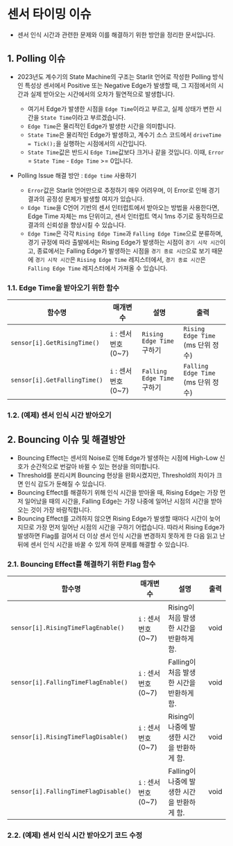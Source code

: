 # 센서 타이밍 이슈

- 센서 인식 시간과 관련한 문제와 이를 해결하기 위한 방안을 정리한 문서입니다.

## 1. Polling 이슈

- 2023년도 계수기의 State Machine의 구조는 Starlit 언어로 작성한 Polling 방식인 특성상 센서에서 Positive 또는 Negative Edge가 발생할 때, 그 지점에서의 시간과 실제 받아오는 시간에서의 오차가 필연적으로 발생합니다.
  - 여기서 Edge가 발생한 시점을 `Edge Time`이라고 부르고, 실제 상태가 변한 시간을 `State Time`이라고 부르겠습니다.
  - `Edge Time`은 물리적인 Edge가 발생한 시간을 의미합니다.
  - `State Time`은 물리적인 Edge가 발생하고, 계수기 소스 코드에서 `driveTime = Tick();`을 실행하는 시점에서의 시간입니다.
  - `State Time`값은 반드시 `Edge Time`값보다 크거나 같을 것입니다. 이때, `Error` = `State Time` - `Edge Time` >= 0입니다.
 
- Polling Issue 해결 방안 : `Edge time` 사용하기
  - `Error`값은 Starlit 언어만으로 추정하기 매우 어려우며, 이 Error로 인해 경기 결과의 공정성 문제가 발생할 여지가 있습니다.
  - `Edge Time`을 C언어 기반의 센서 인터럽트에서 받아오는 방법을 사용한다면, Edge Time 자체는 ms 단위이고, 센서 인터럽트 역시 1ms 주기로 동작하므로 결과의 신뢰성을 향상시킬 수 있습니다.
  - `Edge Time`은 각각 `Rising Edge Time`과 `Falling Edge Time`으로 분류하며, 경기 규정에 따라 출발에서는 Rising Edge가 발생하는 시점이 `경기 시작 시간`이고, 종료에서는 Falling Edge가 발생하는 시점을 `경기 종료 시간`으로 보기 때문에 `경기 시작 시간`은 `Rising Edge Time` 레지스터에서, `경기 종료 시간`은 `Falling Edge Time` 레지스터에서 가져올 수 있습니다.
 
### 1.1. Edge Time을 받아오기 위한 함수

|함수명|매개변수|설명|출력|
|--|--|--|--|
|`sensor[i].GetRisingTime()`|`i` : 센서 번호(0~7)|`Rising Edge Time` 구하기|`Rising Edge Time` (ms 단위 정수)|
|`sensor[i].GetFallingTime()`|`i` : 센서 번호(0~7)|`Falling Edge Time` 구하기|`Falling Edge Time` (ms 단위 정수)|

### 1.2. (예제) 센서 인식 시간 받아오기

## 2. Bouncing 이슈 및 해결방안

- Bouncing Effect는 센서의 Noise로 인해 Edge가 발생하는 시점에 High-Low 신호가 순간적으로 번갈아 바뀔 수 있는 현상을 의미합니다.
- Threshold를 분리시켜 Bouncing 현상을 완화시켰지만, Threshold의 차이가 크면 인식 감도가 둔해질 수 있습니다.
- Bouncing Effect를 해결하기 위해 인식 시간을 받아올 때, Rising Edge는 가장 먼저 일어났을 때의 시간을, Falling Edge는 가장 나중에 일어난 시점의 시간을 받아오는 것이 가장 바람직합니다.
- Bouncing Effect를 고려하지 않으면 Rising Edge가 발생할 때마다 시간이 늦어지므로 가장 먼저 일어난 시점의 시간을 구하기 어렵습니다. 따라서 Rising Edge가 발생하면 Flag를 걸어서 더 이상 센서 인식 시간을 변경하지 못하게 한 다음 읽고 난 뒤에 센서 인식 시간을 바꿀 수 있게 하여 문제를 해결할 수 있습니다.

### 2.1. Bouncing Effect를 해결하기 위한 Flag 함수

|함수명|매개변수|설명|출력|
|--|--|--|--|
|`sensor[i].RisingTimeFlagEnable()`|`i` : 센서 번호(0~7)|Rising이 처음 발생한 시간을 반환하게 함.|void|
|`sensor[i].FallingTimeFlagEnable()`|`i` : 센서 번호(0~7)|Falling이 처음 발생한 시간을 반환하게 함.|void|
|`sensor[i].RisingTimeFlagDisable()`|`i` : 센서 번호(0~7)|Rising이 나중에 발생한 시간을 반환하게 함.|void|
|`sensor[i].FallingTimeFlagDisable()`|`i` : 센서 번호(0~7)|Falling이 나중에 발생한 시간을 반환하게 함.|void|

### 2.2. (예제) 센서 인식 시간 받아오기 코드 수정
